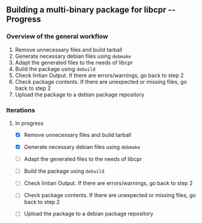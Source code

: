 ## Building a multi-binary package for libcpr -- Progress

### Overview of the general workflow
1. Remove unnecessary files and build tarball
2. Generate necessary debian files using `debmake`
3. Adapt the generated files to the needs of libcpr
4. Build the package using `debuild`
5. Check lintian Output. If there are errors/warnings, go back to step 2
6. Check package contents. If there are unexpected or missing files, go back to step 2
7. Upload the package to a debian package repository

### Iterations
1. In progress
   - [x] Remove unnecessary files and build tarball
   - [x] Generate necessary debian files using `debmake`
   - [ ] Adapt the generated files to the needs of libcpr
   - [ ] Build the package using `debuild`
   - [ ] Check lintian Output. If there are errors/warnings, go back to step 2
   - [ ] Check package contents. If there are unexpected or missing files, go back to step 2
   - [ ] Upload the package to a debian package repository

